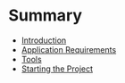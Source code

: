 # Summary

* [Introduction](README.md)
* [Application Requirements](chapter1.md)
* [Tools](tools.md)
* [Starting the Project](starting-the-project.md)

